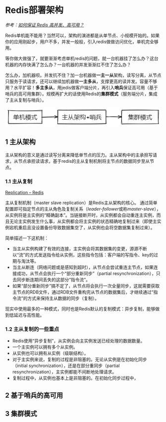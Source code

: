 # Redis部署架构

*参考：[如何保证 Redis 高并发、高可用？ ](https://doocs.gitee.io/advanced-java/#/./docs/high-concurrency/how-to-ensure-high-concurrency-and-high-availability-of-redis)*

Redis单机能不能用？当然可以，架构的演进都是从单节点、小规模开始的。如果你的应用刚起步，用户不多，并发一般般，引入redis做做访问优化，单机完全够用。

等你做大做强了，就要渐渐考虑单机redis的问题，就一台机器挂了怎么办？这台机器的内存快满了怎么办？一台机器的并发渐渐扛不住了怎么办？

怎么办，加机器呗。并发抗不住？加一台机器做**一主一从**架构，读写分离，从节点只服务于读请求，还可以继续加机器做**一主多从**，支撑更高的读并发。容量不够用？水平扩容！**多主多从**，用jedis做客户端分片，再引入**哨兵**保证高可用（基于哨兵的高可用集群）。规模再扩大的话使用Redis的**集群模式**（服务端分片，集成了主从复制与哨兵）。

![image-20210829223252472](assets/image-20210829223252472.png)

## 1 主从架构

主从架构的意义是通过读写分离来降低单节点的压力。主从架构中的主承担写请求，从节点承担读请求，基于redis的主从复制机制将主节点的数据同步至从节点。

### 1.1 主从复制

[Replication – Redis](https://redis.io/topics/replication)

主从复制机制（master slave replication）是Redis主从架构的核心。 通过简单配置即可指定节点的主从角色及复制关系（*leader-follower*或称*master-slave*），从实例将是主实例的“精确副本”。当链接断开时，从实例都会自动重连主实例，而且无论主实例发生什么事，从实例都会将主实例的状态精确地复制过来（即使主实例宕机重启且没设置备份导致数据集空了，从实例也会将空数据集复制过来）。

简单描述一下这机制：

- 当主从实例构建了有效的连接，主实例会将其数据集的变更，源源不断以“流”的方式发送指令给从实例，这些指令包括：客户端的写指令、key的过期与淘汰等。
- 当主从断连（网络问题或是感知到超时），从节点会尝试重连主节点，如果连接成功，从节点会执行一个“部分重新同步”（partial resynchronization），只去同步断连期间丢失的这部分“指令流”。
- 如果“部分重新同步”搞不定了，从节点将会执行一次全量同步，这就需要获取主节点的RDB文件，通过RDB文件重构完从节点的数据集后，才继续通过“指令流”的方式来保持主从数据的同步（复制）。

现实中使用最多的一种模式，同时也是Redis默认的复制模式：异步复制，能够做到低延迟与高性能。

### 1.2 主从复制的一些重点

- Redis使用“异步复制”，从实例会向主实例发送已经处理的数据数量。
- 一个主实例可以拥有多个从实例。
- 从实例也可以拥有从实例（级联结构）。
- 对于主实例来说，复制的过程是非阻塞的。无论从实例是在初始化同步（initial synchronization），还是在部分重同步（partial resynchronization），主实例都能不间断地处理请求。
- 复制过程中，从实例也基本上是非阻塞的。在初始化同步过程中，

## 2 基于哨兵的高可用

## 3 集群模式

